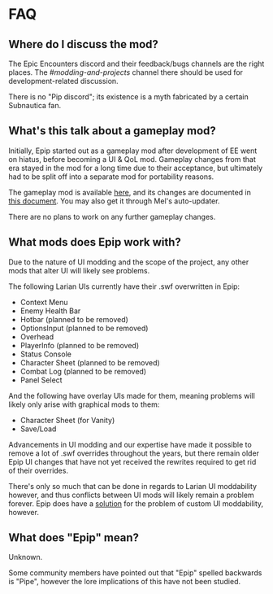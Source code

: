 # FAQ

## Where do I discuss the mod?
The Epic Encounters discord and their feedback/bugs channels are the right places.
The *#modding-and-projects* channel there should be used for development-related discussion.

There is no "Pip discord"; its existence is a myth fabricated by a certain Subnautica fan.

## What's this talk about a gameplay mod?
Initially, Epip started out as a gameplay mod after development of EE went on hiatus, before becoming a UI & QoL mod. Gameplay changes from that era stayed in the mod for a long time due to their acceptance, but ultimately had to be split off into a separate mod for portability reasons.

The gameplay mod is available [here](https://drive.google.com/file/d/1HqxEzlXaZa4AMRpCybDPvZ2IyFjAL0J0/view?usp=sharing), and its changes are documented in [this document](https://docs.google.com/document/d/10C39LndW8QwDcfA_bUpq_ZYu_6lt_vkjW7-sFeIuBKU/edit#heading=h.trnrapu9q41w). You may also get it through Mel's auto-updater.

There are no plans to work on any further gameplay changes.

## What mods does Epip work with?
Due to the nature of UI modding and the scope of the project, any other mods that alter UI will likely see problems.

The following Larian UIs currently have their .swf overwritten in Epip:

- Context Menu
- Enemy Health Bar
- Hotbar (planned to be removed)
- OptionsInput (planned to be removed)
- Overhead
- PlayerInfo (planned to be removed)
- Status Console
- Character Sheet (planned to be removed)
- Combat Log (planned to be removed)
- Panel Select

And the following have overlay UIs made for them, meaning problems will likely only arise with graphical mods to them:

- Character Sheet (for Vanity)
- Save/Load

Advancements in UI modding and our expertise have made it possible to remove a lot of .swf overrides throughout the years, but there remain older Epip UI changes that have not yet received the rewrites required to get rid of their overrides.

There's only so much that can be done in regards to Larian UI moddability however, and thus conflicts between UI mods will likely remain a problem forever. Epip does have a [solution](../Documentation/Client/UI/Generic/Introduction.md) for the problem of custom UI moddability, however.

## What does "Epip" mean?
Unknown.

Some community members have pointed out that "Epip" spelled backwards is "Pipe", however the lore implications of this have not been studied.